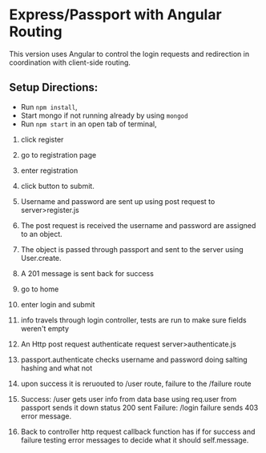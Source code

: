 # Express/Passport with Angular Routing
This version uses Angular to control the login requests and redirection in coordination with client-side routing.

## Setup Directions:
* Run `npm install`,
* Start mongo if not running already by using `mongod`
* Run `npm start` in an open tab of terminal,

1. click register
2. go to registration page
3. enter registration
4. click button to submit.
5. Username and password are sent up using post request to server>register.js
6. The post request is received the username and password are assigned to an object.
7. The object is passed through passport and sent to the server using User.create.
8. A 201 message is sent back for success

1. go to home
2. enter login and submit
3. info travels through login controller, tests are run to make sure fields weren't empty
4. An Http post request authenticate request server>authenticate.js
5. passport.authenticate checks username and password doing salting hashing and what not
6. upon success it is reruouted to /user route, failure to the /failure route
7. Success: /user gets user info from data base using req.user from passport sends it down status 200 sent
Failure: /login failure sends 403 error message.
8. Back to controller http request callback function has if for success and failure testing error messages to decide what it should self.message.



